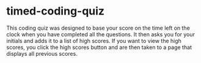 # timed-coding-quiz
This coding quiz was designed to base your score on the time left on the clock when you have completed all the questions.  It then asks you for your initials and adds it to a list of high scores. If you want to view the high scores, you click the high scores button and are then taken to a page that displays all previous scores.
